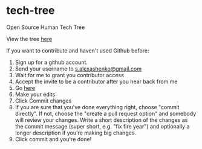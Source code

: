 # tech-tree
Open Source Human Tech Tree

View the tree [here](https://salexashenko.github.io/tech-tree/)

If you want to contribute and haven't used Github before:

1. Sign up for a github account.
2. Send your username to s.alexashenko@gmail.com
3. Wait for me to grant you contributor access
4. Accept the invite to be a contributor after you hear back from me
5. Go [here](https://github.com/salexashenko/tech-tree/edit/master/techTree.json)
6. Make your edits
7. Click Commit changes
8. If you are sure that you've done everything right, choose "commit directly". If not, choose the "create a pull request option" and somebody will review your changes. Write a short description of the changes as the commit message (super short, e.g. "fix fire year") and optionally a longer description if you're making big changes.
9. Click commit and you're done!
